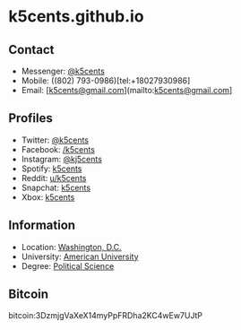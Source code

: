 # k5cents.github.io
## Contact
* Messenger: [@k5cents](m.me/k5cents)
* Mobile: ((802) 793-0986)[tel:+18027930986]
* Email: [k5cents@gmail.com](mailto:k5cents@gmail.com]
## Profiles
* Twitter: [@k5cents](twitter.com/k5cents)
* Facebook: [/k5cents](facebook.com/k5cents)
* Instagram: [@kj5cents](instagram.com/kj5cents)
* Spotify: [k5cents](spotify.com/user/k5cents)
* Reddit: [u/k5cents](reddit.com/user/k5cents)
* Snapchat: [k5cents](snapchat.com/add/k5cents)
* Xbox: [k5cents](xbox.com/gamertag=k5cents)
## Information
* Location: [Washington, D.C.](https://www.google.com/maps/place/Spring+Valley,+Washington,+DC+20016)
* University: [American University](http://www.american.edu)
* Degree: [Political Science](http://www.american.edu/spa/gov/degrees/ba-ma-political-science.cfm)
## Bitcoin
bitcoin:3DzmjgVaXeX14myPpFRDha2KC4wEw7UJtP

